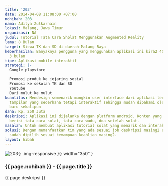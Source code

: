 ```yaml
---
title: '203'
date: 2014-04-08 11:08:00 +07:00
nohibah: 203
nama: Aditya Zulkarnain
lokasi: Malang, Jawa Timur
organisasi: NA
judul: Tutorial Tata Cara Sholat Menggunakan Augmented Reality
lama: 8 Bulan
target: Siswa TK dan SD di daerah Malang Raya
keberhasilan: Banyaknya pengguna yang menggunakan aplikasi ini kira2 4000 orang dalam
  3 bulan
tipe: Aplikasi mobile interaktif
strategi: |-
  Google playstore

  Promosi produk ke jejaring sosial
  Promosi ke sekolah TK dan SD
  Youtube
  Dari mulut ke mulut
kuantitas: Mendesign semenarik mungkin user interface dari aplikasi tersebut. Merancang
  tampilan yang sederhana tetapi interaktif sehingga mudah dipahami oleh pengguna
  baru sekalipun
dana: Rp. 250 Juta
deskripsi: Aplikasi ini dijalanka dengan platform android. Konten yang terdapat didalamnya
  berisi tata cara solat, tata cara wudu, doa setelah solat.
masalah: Untuk membuat aplikasi tutorial solat yang menarik dan interaktif.
solusi: Dengan memanfaatkan tim yang ada sesuai job deskripsi masing2 anggota. Anggota
  sudah dipilih sesuai kemampuan keahlian masing2.
layout: hibah
---
```


![203](/static/img/hibahcms/203.png){: .img-responsive }{: width="350" }

### {{ page.nohibah }} - {{ page.title }}

{{ page.deskripsi }}
